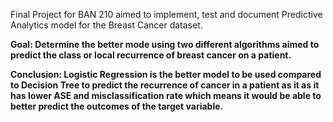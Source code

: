 Final Project for BAN 210 aimed to implement, test and document Predictive Analytics model for the Breast Cancer dataset.<b/>

Goal: Determine the better mode using two different algorithms aimed to predict the class or local recurrence of breast cancer on a patient. <b/>

Conclusion: Logistic Regression is the better model to be used compared to Decision Tree to predict the recurrence of cancer in a patient as it as it has lower ASE and misclassification rate which means it would be able to better predict the outcomes of the target variable. 
